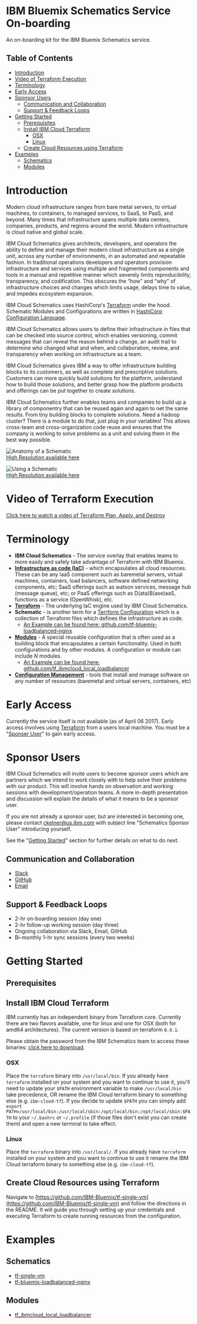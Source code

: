# IBM Bluemix Schematics Service On-boarding
An on-boarding kit for the IBM Bluemix Schematics service.

<!-- START doctoc generated TOC please keep comment here to allow auto update -->
<!-- DON'T EDIT THIS SECTION, INSTEAD RE-RUN doctoc TO UPDATE -->
## Table of Contents
- [Introduction](#introduction)
- [Video of Terraform Execution](#video-of-terraform-execution)
- [Terminology](#terminology)
- [Early Access](#early-access)
- [Sponsor Users](#sponsor-users)
  - [Communication and Collaboration](#communication-and-collaboration)
  - [Support & Feedback Loops](#support--feedback-loops)
- [Getting Started](#getting-started)
  - [Prerequisites](#prerequisites)
  - [Install IBM Cloud Terraform](#install-ibm-cloud-terraform)
    - [OSX](#osx)
    - [Linux](#linux)
  - [Create Cloud Resources using Terraform](#create-cloud-resources-using-terraform)
- [Examples](#examples)
  - [Schematics](#schematics)
  - [Modules](#modules)

<!-- END doctoc generated TOC please keep comment here to allow auto update -->

# Introduction
Modern cloud infrastructure ranges from bare metal servers, to virtual machines, to containers, to managed services, to SaaS, to PaaS, and beyond.  Many times that infrastructure spans multiple data centers, companies, products, and regions around the world. Modern infrastructure is cloud native and global scale.

IBM Cloud Schematics gives architects, developers, and operators the ability to define and manage their modern cloud infrastructure as a single unit, across any number of environments, in an automated and repeatable fashion. In traditional operations developers and operators provision infrastructure and services using multiple and fragmented components and tools in a manual and repetitive manner which severely limits reproducibility, transparency, and codification. This obscures the “how” and “why” of infrastructure choices and changes which limits usage, delays time to value, and impedes ecosystem expansion.

IBM Cloud Schematics uses HashiCorp's [Terraform](https://www.terraform.io/) under the hood. Schematic Modules and Configurations are written in [HashiCorp Configuration Language](https://www.terraform.io/docs/configuration/syntax.html).

IBM Cloud Schematics allows users to define their infrastructure in files that can be checked into source control, which enables versioning, commit messages that can reveal the reason behind a change, an audit trail to determine who changed what and when, and collaboration, review, and transparency when working on infrastructure as a team.

IBM Cloud Schematics gives IBM a way to offer infrastructure building blocks to its customers, as well as complete and prescriptive solutions. Customers can more quickly build solutions for the platform, understand how to build those solutions, and better grasp how the platform products and offerings can be put together to create solutions.

IBM Cloud Schematics further enables teams and companies to build up a library of componentry that can be reused again and again to net the same results.  From tiny building blocks to complete solutions. Need a hadoop cluster? There is a module to do that, just plug in your variables! This allows cross-team and cross-organization code reuse and ensures that the company is working to solve problems as a unit and solving them in the best way possible.

![Anatomy of a Schematic](anatomy-schematic.jpg)  
[High Resolution available here](anatomy-schematic.png)  

![Using a Schematic](using-schematic.jpg)  
[High Resolution available here](using-schematic.png)  

# Video of Terraform Execution

[Click here to watch a video of Terraform Plan, Apply, and Destroy](https://youtu.be/vTKeWTfalTU)

# Terminology
- **IBM Cloud Schematics** - The service overlay that enables teams to more easily and safely take advantage of Terraform with IBM Bluemix.
- **[Infrastructure as code (IaC)](https://en.wikipedia.org/wiki/Infrastructure_as_Code)** - which encapsulates all cloud resources. These can be any IaaS component such as baremetal servers, virtual machines, containers, load balancers, software defined networking components, etc; SaaS offerings such as watson services, message hub (message queue), etc; or PaaS offerings such as D(ata)B(ase)aaS, functions as a service (OpenWhisk), etc.
- **[Terraform](https://www.terraform.io/)** - The underlying IaC engine used by IBM Cloud Schematics.
- **Schematic** - is another term for a [Terrform Configuration](https://www.terraform.io/docs/configuration/index.html) which is a collection of Terraform files which defines the infrastructure as code.
  - [An Example can be found here: github.com/tf-bluemix-loadbalanced-nginx ](https://github.com/ckelner/tf-bluemix-loadbalanced-nginx)
- **[Modules](https://www.terraform.io/docs/modules/index.html)** - A special reusable configuration that is often used as a building block that encapsulates a certain functionality. Used in both configurations and by other modules. A configuration or module can include _N_ modules.
  - [An Example can be found here: github.com/tf_ibmcloud_local_loadbalancer ](https://github.com/ckelner/tf_ibmcloud_local_loadbalancer)
- **[Configuration Management](https://www.terraform.io/intro/vs/chef-puppet.html)** - tools that install and manage software on any number of resources (baremetal and virtual servers, containers, etc)

# Early Access
Currently the service itself is not available (as of April 06 2017). Early access involves using [Terraform](https://www.terraform.io/) from a users local machine. You must be a "[Sponser User](#sponser-user)" to gain early access.

# Sponsor Users
IBM Cloud Schematics will invite users to become sponsor users which are partners which we intend to work closely with to help solve their problems with our product. This will involve hands on observation and working sessions with development/operation teams. A more in-depth presentation and discussion will explain the details of what it means to be a sponsor user.

If you are not already a sponsor user, but are interested in becoming one, please contact [ckelner@us.ibm.com](mailto:ckelner@us.ibm.com) with subject line "Schematics Sponsor User" introducing yourself.

See the "[Getting Started](#getting-started)" section for further details on what to do next.

## Communication and Collaboration
- [Slack](https://ibm-blueprint-service.slack.com/signup)
- [GitHub](https://github.com/)
- [Email](mailto:ckelner@us.ibm.com)

## Support & Feedback Loops
- 2-hr on-boarding session (day one)
- 2-hr follow-up working session (day three)
- Ongoing collaboration via Slack, Email, GitHub
- Bi-monthly 1-hr sync sessions (every two weeks)

# Getting Started  
## Prerequisites  
## Install IBM Cloud Terraform  
IBM currently has an independent binary from Terraform core. Currently there are two flavors available, one for linux and one for OSX (both for amd64 architectures). The current version is based on terraform `0.9.1`.

Please obtain the password from the IBM Schematics team to access these binaries: [click here to download](https://www.dropbox.com/sh/c18vcjnm5okizcz/AACAqFImsZw3GvQw9knb-ui_a?dl=0).

### OSX
Place the `terraform` binary into `/usr/local/bin`. If you already have `terraform` installed on your system and you want to continue to use it, you'll need to update your `$PATH` environment variable to make `/usr/local/bin` take precedence, OR rename the IBM Cloud terraform binary to something else (e.g. `ibm-cloud-tf`). If you decide to update `$PATH` you can simply add `export PATH=/usr/local/bin:/usr/local/sbin:/opt/local/bin:/opt/local/sbin:$PATH` to your `~/.bashrc` or `~/.profile` (if those files don't exist you can create them) and open a new terminal to take effect.

### Linux
Place the `terraform` binary into `/usr/local/`. If you already have `terraform` installed on your system and you want to continue to use it rename the IBM Cloud terraform binary to something else (e.g. `ibm-cloud-tf`).

## Create Cloud Resources using Terraform

Navigate to [https://github.com/IBM-Bluemix/tf-single-vm](https://github.com/IBM-Bluemix/tf-single-vm) and follow the directions in the README. It will guide you through setting up your credentials and executing Terraform to create running resources from the configuration.

# Examples  
## Schematics  
- [tf-single-vm](https://github.com/IBM-Bluemix/tf-single-vm)
- [tf-bluemix-loadbalanced-nginx](https://github.com/ckelner/tf-bluemix-loadbalanced-nginx)

## Modules  
- [tf_ibmcloud_local_loadbalancer](https://github.com/ckelner/tf_ibmcloud_local_loadbalancer)
